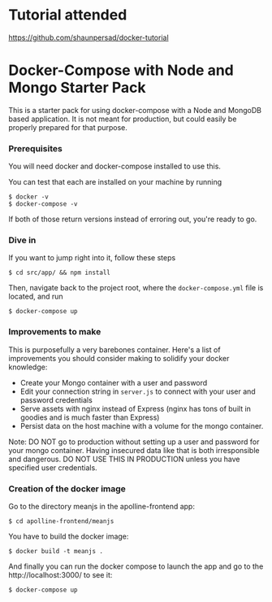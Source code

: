 # Tutorial attended
https://github.com/shaunpersad/docker-tutorial

# Docker-Compose with Node and Mongo Starter Pack
This is a starter pack for using docker-compose with a Node and MongoDB based application. 
It is not meant for production, but could easily be properly prepared for that purpose. 


### Prerequisites 
You will need docker and docker-compose installed to use this. 

You can test that each are installed on your machine by running 

```
$ docker -v
$ docker-compose -v
```

If both of those return versions instead of erroring out, you're ready to go. 

### Dive in
If you want to jump right into it, follow these steps 

```
$ cd src/app/ && npm install
```

Then, navigate back to the project root, where the `docker-compose.yml` file is located, 
and run 

```
$ docker-compose up
```

### Improvements to make
This is purposefully a very barebones container. Here's a list of improvements you should consider
making to solidify your docker knowledge: 

- Create your Mongo container with a user and password 
- Edit your connection string in `server.js` to connect with your user and password credentials 
- Serve assets with nginx instead of Express (nginx has tons of built in goodies and is much faster than Express) 
- Persist data on the host machine with a volume for the mongo container.

Note: DO NOT go to production without setting up a user and password for your mongo container. 
Having insecured data like that is both irresponsible and dangerous. DO NOT USE THIS IN PRODUCTION unless you 
have specified user credentials. 

### Creation of the docker image
Go to the directory meanjs in the apolline-frontend app:
```
$ cd apolline-frontend/meanjs
```

You have to build the docker image:
```
$ docker build -t meanjs .
```
And finally you can run the docker compose to launch the app and go to the http://localhost:3000/ to see it:
```
$ docker-compose up
```
